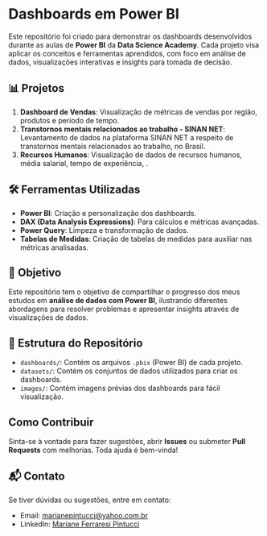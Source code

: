 # Dashboards em Power BI

Este repositório foi criado para demonstrar os dashboards desenvolvidos durante as aulas de **Power BI** da **Data Science Academy**. Cada projeto visa aplicar os conceitos e ferramentas aprendidos, com foco em análise de dados, visualizações interativas e insights para tomada de decisão.

## 📊 Projetos

1. **Dashboard de Vendas**: Visualização de métricas de vendas por região, produtos e período de tempo.
2. **Transtornos mentais relacionados ao trabalho - SINAN NET**: Levantamento de dados na plataforma SINAN NET a respeito de transtornos mentais relacionados ao trabalho, no Brasil.
3. **Recursos Humanos**: Visualização de dados de recursos humanos, média salarial, tempo de experiência, .

## 🛠 Ferramentas Utilizadas

- **Power BI**: Criação e personalização dos dashboards.
- **DAX (Data Analysis Expressions)**: Para cálculos e métricas avançadas.
- **Power Query**: Limpeza e transformação de dados.
- **Tabelas de Medidas**: Criação de tabelas de medidas para auxiliar nas métricas analisadas.

## 🎯 Objetivo

Este repositório tem o objetivo de compartilhar o progresso dos meus estudos em **análise de dados com Power BI**, ilustrando diferentes abordagens para resolver problemas e apresentar insights através de visualizações de dados.

## 📂 Estrutura do Repositório

- `dashboards/`: Contém os arquivos `.pbix` (Power BI) de cada projeto.
- `datasets/`: Contém os conjuntos de dados utilizados para criar os dashboards.
- `images/`: Contém imagens prévias dos dashboards para fácil visualização.

## Como Contribuir

Sinta-se à vontade para fazer sugestões, abrir **Issues** ou submeter **Pull Requests** com melhorias. Toda ajuda é bem-vinda!

## 📬 Contato

Se tiver dúvidas ou sugestões, entre em contato:

- Email: [marianepintucci@yahoo.com.br](mailto:marianepintucci@yahoo.com.br)
- LinkedIn: [Mariane Ferraresi Pintucci](https://www.linkedin.com/in/mariane-pintucci-89739747/)


